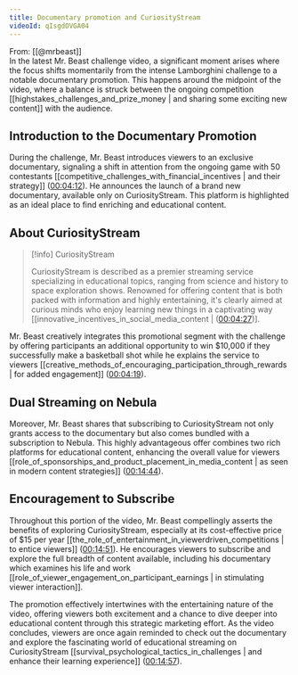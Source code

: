 ```yaml
---
title: Documentary promotion and CuriosityStream
videoId: qIsgdOVGA04
---
```


From: [[@mrbeast]] <br/> 
In the latest Mr. Beast challenge video, a significant moment arises where the focus shifts momentarily from the intense Lamborghini challenge to a notable documentary promotion. This happens around the midpoint of the video, where a balance is struck between the ongoing competition [[highstakes_challenges_and_prize_money | and sharing some exciting new content]] with the audience.

## Introduction to the Documentary Promotion

During the challenge, Mr. Beast introduces viewers to an exclusive documentary, signaling a shift in attention from the ongoing game with 50 contestants [[competitive_challenges_with_financial_incentives | and their strategy]] ([00:04:12](<a class="yt-timestamp" data-t="00:04:12">)). He announces the launch of a brand new documentary, available only on CuriosityStream. This platform is highlighted as an ideal place to find enriching and educational content.

## About CuriosityStream

> [!info] CuriosityStream
> 
> CuriosityStream is described as a premier streaming service specializing in educational topics, ranging from science and history to space exploration shows. Renowned for offering content that is both packed with information and highly entertaining, it's clearly aimed at curious minds who enjoy learning new things in a captivating way [[innovative_incentives_in_social_media_content | ([00:04:27](<a class="yt-timestamp" data-t="00:04:27">))].

Mr. Beast creatively integrates this promotional segment with the challenge by offering participants an additional opportunity to win $10,000 if they successfully make a basketball shot while he explains the service to viewers [[creative_methods_of_encouraging_participation_through_rewards | for added engagement]] ([00:04:19](<a class="yt-timestamp" data-t="00:04:19">)).

## Dual Streaming on Nebula

Moreover, Mr. Beast shares that subscribing to CuriosityStream not only grants access to the documentary but also comes bundled with a subscription to Nebula. This highly advantageous offer combines two rich platforms for educational content, enhancing the overall value for viewers [[role_of_sponsorships_and_product_placement_in_media_content | as seen in modern content strategies]] ([00:14:44](<a class="yt-timestamp" data-t="00:14:44">)).

## Encouragement to Subscribe

Throughout this portion of the video, Mr. Beast compellingly asserts the benefits of exploring CuriosityStream, especially at its cost-effective price of $15 per year [[the_role_of_entertainment_in_viewerdriven_competitions | to entice viewers]] ([00:14:51](<a class="yt-timestamp" data-t="00:14:51">)). He encourages viewers to subscribe and explore the full breadth of content available, including his documentary which examines his life and work [[role_of_viewer_engagement_on_participant_earnings | in stimulating viewer interaction]].

The promotion effectively intertwines with the entertaining nature of the video, offering viewers both excitement and a chance to dive deeper into educational content through this strategic marketing effort. As the video concludes, viewers are once again reminded to check out the documentary and explore the fascinating world of educational streaming on CuriosityStream [[survival_psychological_tactics_in_challenges | and enhance their learning experience]] ([00:14:57](<a class="yt-timestamp" data-t="00:14:57">)).